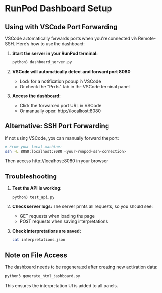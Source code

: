 # RunPod Dashboard Setup

## Using with VSCode Port Forwarding

VSCode automatically forwards ports when you're connected via Remote-SSH. Here's how to use the dashboard:

1. **Start the server in your RunPod terminal:**
   ```bash
   python3 dashboard_server.py
   ```

2. **VSCode will automatically detect and forward port 8080**
   - Look for a notification popup in VSCode
   - Or check the "Ports" tab in the VSCode terminal panel

3. **Access the dashboard:**
   - Click the forwarded port URL in VSCode
   - Or manually open: http://localhost:8080

## Alternative: SSH Port Forwarding

If not using VSCode, you can manually forward the port:

```bash
# From your local machine:
ssh -L 8080:localhost:8080 <your-runpod-ssh-connection>
```

Then access http://localhost:8080 in your browser.

## Troubleshooting

1. **Test the API is working:**
   ```bash
   python3 test_api.py
   ```

2. **Check server logs:**
   The server prints all requests, so you should see:
   - GET requests when loading the page
   - POST requests when saving interpretations

3. **Check interpretations are saved:**
   ```bash
   cat interpretations.json
   ```

## Note on File Access

The dashboard needs to be regenerated after creating new activation data:
```bash
python3 generate_html_dashboard.py
```

This ensures the interpretation UI is added to all panels.